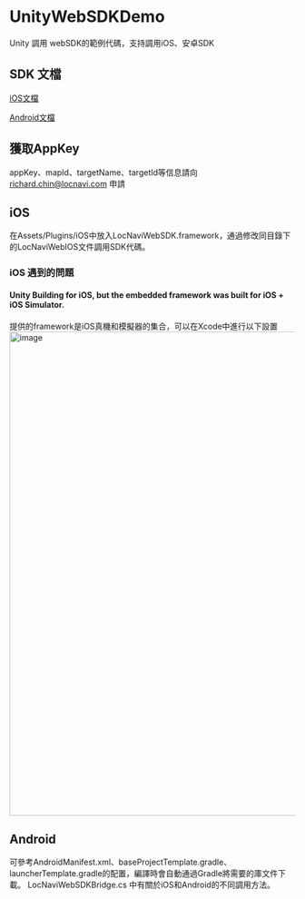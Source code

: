 # UnityWebSDKDemo
Unity 調用 webSDK的範例代碼，支持調用iOS、安卓SDK

## SDK 文檔

[iOS文檔](https://github.com/locnavi/locnavi-websdk-ios/blob/master/README.md)

[Android文檔](https://github.com/locnavi/IndoorNavigationAndroidWebSDK/blob/main/README.md)

## 獲取AppKey
appKey、mapId、targetName、targetId等信息請向 richard.chin@locnavi.com 申請

## iOS
在Assets/Plugins/iOS中放入LocNaviWebSDK.framework，通過修改同目錄下的LocNaviWebIOS文件調用SDK代碼。

### iOS 遇到的問題
#### Unity Building for iOS, but the embedded framework was built for iOS + iOS Simulator.
提供的framework是iOS真機和模擬器的集合，可以在Xcode中進行以下設置
<img width="853" alt="image" src="https://user-images.githubusercontent.com/7598645/174705417-34daef5c-4280-4eba-a6ac-c610c5f4c02c.png">


## Android
可參考AndroidManifest.xml、baseProjectTemplate.gradle、launcherTemplate.gradle的配置，編譯時會自動通過Gradle將需要的庫文件下載。
LocNaviWebSDKBridge.cs 中有關於iOS和Android的不同調用方法。
